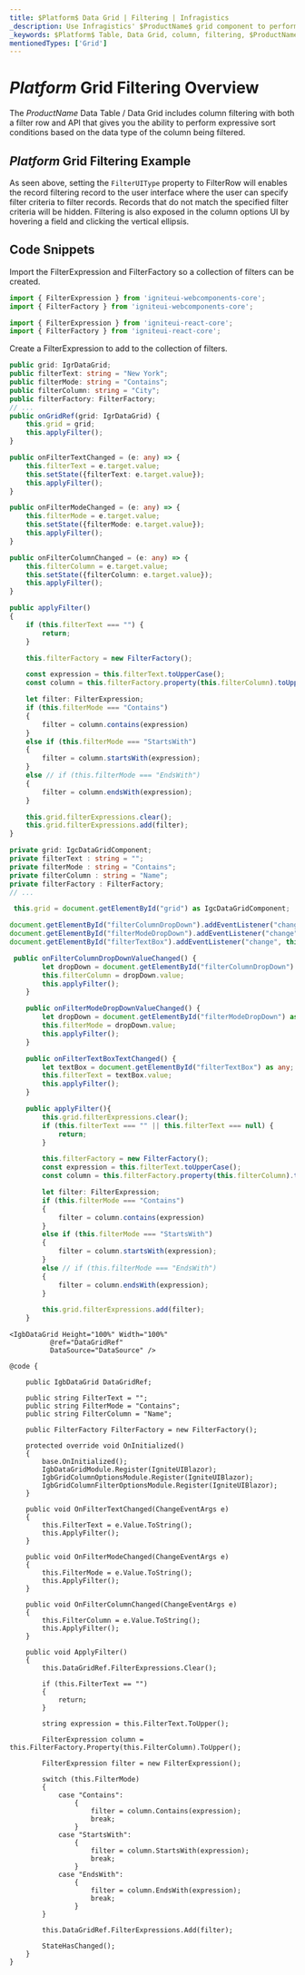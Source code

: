 ```yaml
---
title: $Platform$ Data Grid | Filtering | Infragistics
_description: Use Infragistics' $ProductName$ grid component to perform expressive sort conditions and return data easily. View $ProductName$ table's demo for more information!
_keywords: $Platform$ Table, Data Grid, column, filtering, $ProductName$, Infragistics
mentionedTypes: ['Grid']
---
```


# $Platform$ Grid Filtering Overview

The $ProductName$ Data Table / Data Grid includes column filtering with both a filter row and API that gives you the ability to perform expressive sort conditions based on the data type of the column being filtered.

## $Platform$ Grid Filtering Example


<code-view style="height: 600px"
           data-demos-base-url="{environment:dvDemosBaseUrl}"
           iframe-src="{environment:dvDemosBaseUrl}/grids/data-grid-column-filtering"
           alt="$Platform$ Grid Filtering Example"
           github-src="grids/data-grid/column-filtering">
</code-view>

<div class="divider--half"></div>

As seen above, setting the `FilterUIType` property to FilterRow will enables the record filtering record to the user interface where the user can specify filter criteria to filter records. Records that do not match the specified filter criteria will be hidden. Filtering is also exposed in the column options UI by hovering a field and clicking the vertical ellipsis. 

## Code Snippets

<!-- Angular, React, WebComponents -->
Import the FilterExpression and FilterFactory so a collection of filters can be created.
<!-- end: Angular, React, WebComponents -->

<!--WebComponents-->
```ts
import { FilterExpression } from 'igniteui-webcomponents-core';
import { FilterFactory } from 'igniteui-webcomponents-core';
```

<!--React-->
```ts
import { FilterExpression } from 'igniteui-react-core';
import { FilterFactory } from 'igniteui-react-core';
```

Create a FilterExpression to add to the collection of filters.

<!--React-->
```ts
public grid: IgrDataGrid;
public filterText: string = "New York";
public filterMode: string = "Contains";
public filterColumn: string = "City";
public filterFactory: FilterFactory;
// ...
public onGridRef(grid: IgrDataGrid) {
    this.grid = grid;
    this.applyFilter();
}

public onFilterTextChanged = (e: any) => {
    this.filterText = e.target.value;
    this.setState({filterText: e.target.value});
    this.applyFilter();
}

public onFilterModeChanged = (e: any) => {
    this.filterMode = e.target.value;
    this.setState({filterMode: e.target.value});
    this.applyFilter();
}

public onFilterColumnChanged = (e: any) => {
    this.filterColumn = e.target.value;
    this.setState({filterColumn: e.target.value});
    this.applyFilter();
}

public applyFilter()
{
    if (this.filterText === "") {
        return;
    }

    this.filterFactory = new FilterFactory();

    const expression = this.filterText.toUpperCase();
    const column = this.filterFactory.property(this.filterColumn).toUpper();

    let filter: FilterExpression;
    if (this.filterMode === "Contains")
    {
        filter = column.contains(expression)
    }
    else if (this.filterMode === "StartsWith")
    {
        filter = column.startsWith(expression);
    }
    else // if (this.filterMode === "EndsWith")
    {
        filter = column.endsWith(expression);
    }

    this.grid.filterExpressions.clear();
    this.grid.filterExpressions.add(filter);
}
```
<!--WebComponents-->
```ts
private grid: IgcDataGridComponent;
private filterText : string = "";
private filterMode : string = "Contains";
private filterColumn : string = "Name";
private filterFactory : FilterFactory;
// ...

 this.grid = document.getElementById("grid") as IgcDataGridComponent;

document.getElementById("filterColumnDropDown").addEventListener("change", this.onFilterColumnDropDownValueChanged);
document.getElementById("filterModeDropDown").addEventListener("change", this.onFilterModeDropDownValueChanged);
document.getElementById("filterTextBox").addEventListener("change", this.onFilterTextBoxTextChanged);

 public onFilterColumnDropDownValueChanged() {
        let dropDown = document.getElementById("filterColumnDropDown") as any;
        this.filterColumn = dropDown.value;
        this.applyFilter();
    }

    public onFilterModeDropDownValueChanged() {
        let dropDown = document.getElementById("filterModeDropDown") as any;
        this.filterMode = dropDown.value;
        this.applyFilter();
    }

    public onFilterTextBoxTextChanged() {
        let textBox = document.getElementById("filterTextBox") as any;
        this.filterText = textBox.value;
        this.applyFilter();
    }

    public applyFilter(){
        this.grid.filterExpressions.clear();
        if (this.filterText === "" || this.filterText === null) {
            return;
        }

        this.filterFactory = new FilterFactory();
        const expression = this.filterText.toUpperCase();
        const column = this.filterFactory.property(this.filterColumn).toUpper();

        let filter: FilterExpression;
        if (this.filterMode === "Contains")
        {
            filter = column.contains(expression)
        }
        else if (this.filterMode === "StartsWith")
        {
            filter = column.startsWith(expression);
        }
        else // if (this.filterMode === "EndsWith")
        {
            filter = column.endsWith(expression);
        }

        this.grid.filterExpressions.add(filter);
    }
```

```razor
<IgbDataGrid Height="100%" Width="100%"
          @ref="DataGridRef"
          DataSource="DataSource" />

@code {

    public IgbDataGrid DataGridRef;

    public string FilterText = "";
    public string FilterMode = "Contains";
    public string FilterColumn = "Name";

    public FilterFactory FilterFactory = new FilterFactory();

    protected override void OnInitialized()
    {
        base.OnInitialized();
        IgbDataGridModule.Register(IgniteUIBlazor);
        IgbGridColumnOptionsModule.Register(IgniteUIBlazor);
        IgbGridColumnFilterOptionsModule.Register(IgniteUIBlazor);
    }

    public void OnFilterTextChanged(ChangeEventArgs e)
    {
        this.FilterText = e.Value.ToString();
        this.ApplyFilter();
    }

    public void OnFilterModeChanged(ChangeEventArgs e)
    {
        this.FilterMode = e.Value.ToString();
        this.ApplyFilter();
    }

    public void OnFilterColumnChanged(ChangeEventArgs e)
    {
        this.FilterColumn = e.Value.ToString();
        this.ApplyFilter();
    }

    public void ApplyFilter()
    {
        this.DataGridRef.FilterExpressions.Clear();

        if (this.FilterText == "")
        {
            return;
        }

        string expression = this.FilterText.ToUpper();

        FilterExpression column = this.FilterFactory.Property(this.FilterColumn).ToUpper();

        FilterExpression filter = new FilterExpression();

        switch (this.FilterMode)
        {
            case "Contains":
                {
                    filter = column.Contains(expression);
                    break;
                }
            case "StartsWith":
                {
                    filter = column.StartsWith(expression);
                    break;
                }
            case "EndsWith":
                {
                    filter = column.EndsWith(expression);
                    break;
                }
        }

        this.DataGridRef.FilterExpressions.Add(filter);

        StateHasChanged();
    }
}
```
